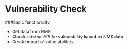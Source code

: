 # Vulnerability Check

###Basic functionality
* Get data from NMS
* Check external API for vulnerability based on NMS data
* Create report of vulnerabilities

